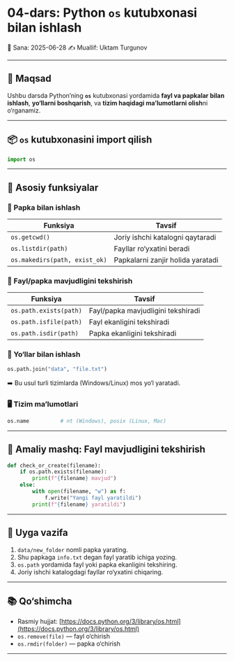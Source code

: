 # 04-dars: Python `os` kutubxonasi bilan ishlash

📅 Sana: 2025-06-28
✍️ Muallif: Uktam Turgunov

---

## 🎯 Maqsad

Ushbu darsda Python’ning **`os`** kutubxonasi yordamida **fayl va papkalar bilan ishlash**,
**yo‘llarni boshqarish**, va **tizim haqidagi ma’lumotlarni olish**ni o‘rganamiz.

---

## 📦 `os` kutubxonasini import qilish

```python
import os
```

---

## 📁 Asosiy funksiyalar

### 📂 Papka bilan ishlash

| Funksiya                      | Tavsif                            |
| ----------------------------- | --------------------------------- |
| `os.getcwd()`                 | Joriy ishchi katalogni qaytaradi  |
| `os.listdir(path)`            | Fayllar ro‘yxatini beradi         |
| `os.makedirs(path, exist_ok)` | Papkalarni zanjir holida yaratadi |

### 📄 Fayl/papka mavjudligini tekshirish

| Funksiya               | Tavsif                             |
| ---------------------- | ---------------------------------- |
| `os.path.exists(path)` | Fayl/papka mavjudligini tekshiradi |
| `os.path.isfile(path)` | Fayl ekanligini tekshiradi         |
| `os.path.isdir(path)`  | Papka ekanligini tekshiradi        |

### 🔗 Yo‘llar bilan ishlash

```python
os.path.join("data", "file.txt")
```

➡️ Bu usul turli tizimlarda (Windows/Linux) mos yo‘l yaratadi.

### 🖥️ Tizim ma’lumotlari

```python
os.name          # nt (Windows), posix (Linux, Mac)
```

---

## 🔐 Amaliy mashq: Fayl mavjudligini tekshirish

```python
def check_or_create(filename):
    if os.path.exists(filename):
        print(f"{filename} mavjud")
    else:
        with open(filename, "w") as f:
            f.write("Yangi fayl yaratildi")
        print(f"{filename} yaratildi")
```

---

## 📝 Uyga vazifa

1. `data/new_folder` nomli papka yarating.
2. Shu papkaga `info.txt` degan fayl yaratib ichiga yozing.
3. `os.path` yordamida fayl yoki papka ekanligini tekshiring.
4. Joriy ishchi katalogdagi fayllar ro‘yxatini chiqaring.

---

## 📚 Qo‘shimcha

* Rasmiy hujjat: [https://docs.python.org/3/library/os.html](https://docs.python.org/3/library/os.html)
* `os.remove(file)` — fayl o‘chirish
* `os.rmdir(folder)` — papka o‘chirish

---
